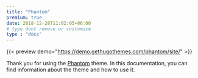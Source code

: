 ```yaml
---
title: "Phantom"
premium: true
date: 2018-12-28T11:02:05+06:00 
# type dont remove or customize
type : "docs"
---
```


{{< preview demo="https://demo.gethugothemes.com/phantom/site/" >}}

Thank you for using the [Phantom](https://gethugothemes.com/themes/phantom-hugo/) theme. In this documentation, you can find information about the theme and how to use it.